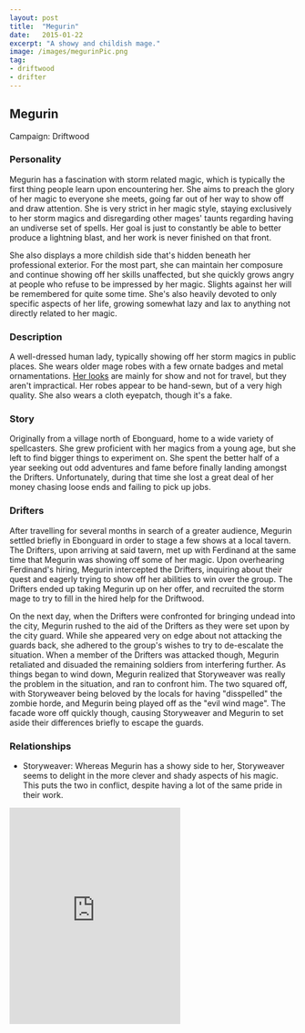 ```yaml
---
layout: post
title:  "Megurin"
date:   2015-01-22
excerpt: "A showy and childish mage."
image: /images/megurinPic.png
tag:
- driftwood
- drifter 
---
```


## Megurin

Campaign: Driftwood

### Personality

Megurin has a fascination with storm related magic, which is typically the first thing people learn upon encountering her. She aims to preach the glory of her magic to everyone she meets, going far out of her way to show off and draw attention. She is very strict in her magic style, staying exclusively to her storm magics and disregarding other mages' taunts regarding having an undiverse set of spells. Her goal is just to constantly be able to better produce a lightning blast, and her work is never finished on that front.

She also displays a more childish side that's hidden beneath her professional exterior. For the most part, she can maintain her composure and continue showing off her skills unaffected, but she quickly grows angry at people who refuse to be impressed by her magic. Slights against her will be remembered for quite some time. She's also heavily devoted to only specific aspects of her life, growing somewhat lazy and lax to anything not directly related to her magic.

### Description

A well-dressed human lady, typically showing off her storm magics in public places. She wears older mage robes with a few ornate badges and metal ornamentations. <a href="https://drifter-handbook.github.io/1stNight" >Her looks</a> are mainly for show and not for travel, but they aren't impractical. Her robes appear to be hand-sewn, but of a very high quality. She also wears a cloth eyepatch, though it's a fake.

### Story

Originally from a village north of Ebonguard, home to a wide variety of spellcasters. She grew proficient with her magics from a young age, but she left to find bigger things to experiment on. She spent the better half of a year seeking out odd adventures and fame before finally landing amongst the Drifters. Unfortunately, during that time she lost a great deal of her money chasing loose ends and failing to pick up jobs.

### Drifters

After travelling for several months in search of a greater audience, Megurin settled briefly in Ebonguard in order to stage a few shows at a local tavern. The Drifters, upon arriving at said tavern, met up with Ferdinand at the same time that Megurin was showing off some of her magic. Upon overhearing Ferdinand's hiring, Megurin intercepted the Drifters, inquiring about their quest and eagerly trying to show off her abilities to win over the group. The Drifters ended up taking Megurin up on her offer, and recruited the storm mage to try to fill in the hired help for the Driftwood.

On the next day, when the Drifters were confronted for bringing undead into the city, Megurin rushed to the aid of the Drifters as they were set upon by the city guard. While she appeared very on edge about not attacking the guards back, she adhered to the group's wishes to try to de-escalate the situation. When a member of the Drifters was attacked though, Megurin retaliated and disuaded the remaining soldiers from interfering further. As things began to wind down, Megurin realized that Storyweaver was really the problem in the situation, and ran to confront him. The two squared off, with Storyweaver being beloved by the locals for having "disspelled" the zombie horde, and Megurin being played off as the "evil wind mage". The facade wore off quickly though, causing Storyweaver and Megurin to set aside their differences briefly to escape the guards.


### Relationships

- Storyweaver: Whereas Megurin has a showy side to her, Storyweaver seems to delight in the more clever and shady aspects of his magic. This puts the two in conflict, despite having a lot of the same pride in their work.

<iframe src="https://open.spotify.com/embed/playlist/2K0BjlYyEawN3Ol4bKdjJz" width="300" height="380" frameborder="0" allowtransparency="true" allow="encrypted-media"></iframe>

